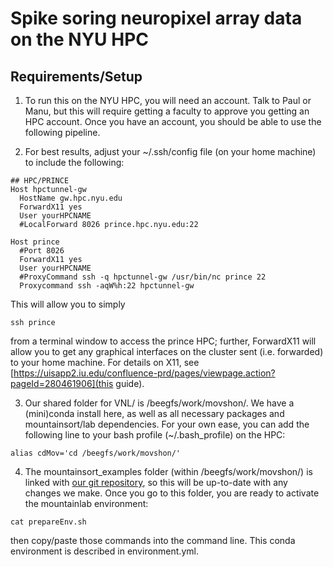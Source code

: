 # Spike soring neuropixel array data on the NYU HPC

## Requirements/Setup

1. To run this on the NYU HPC, you will need an account. Talk to Paul or Manu, but this will require getting a faculty to approve you getting an HPC account. Once you have an account, you should be able to use the following pipeline.

2. For best results, adjust your ~/.ssh/config file (on your home machine) to include the following:
~~~~
## HPC/PRINCE
Host hpctunnel-gw
  HostName gw.hpc.nyu.edu
  ForwardX11 yes
  User yourHPCNAME
  #LocalForward 8026 prince.hpc.nyu.edu:22 

Host prince
  #Port 8026
  ForwardX11 yes
  User yourHPCNAME
  #ProxyCommand ssh -q hpctunnel-gw /usr/bin/nc prince 22
  Proxycommand ssh -aqW%h:22 hpctunnel-gw
~~~~
This will allow you to simply 
~~~~
ssh prince
~~~~
from a terminal window to access the prince HPC; further, ForwardX11 will allow you to get any graphical interfaces on the cluster sent (i.e. forwarded) to your home machine. For details on X11, see [https://uisapp2.iu.edu/confluence-prd/pages/viewpage.action?pageId=280461906](this guide).

3. Our shared folder for VNL/ is /beegfs/work/movshon/. We have a (mini)conda install here, as well as all necessary packages and mountainsort/lab dependencies. For your own ease, you can add the following line to your bash profile (~/.bash_profile) on the HPC:
~~~~
alias cdMov='cd /beegfs/work/movshon/'
~~~~

4. The mountainsort_examples folder (within /beegfs/work/movshon/) is linked with [our git repository](https://github.com/VisualNeuroscienceLaboratory/mountainsort_examples), so this will be up-to-date with any changes we make. Once you go to this folder, you are ready to activate the mountainlab environment:
~~~~
cat prepareEnv.sh
~~~~
then copy/paste those commands into the command line. This conda environment is described in environment.yml.
